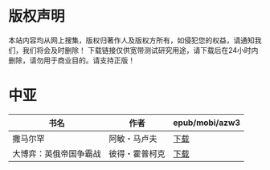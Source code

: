 # 版权声明

本站内容均从网上搜集，版权归著作人及版权方所有，如侵犯您的权益，请通知我们，我们将会及时删除！ 下载链接仅供宽带测试研究用途，请下载后在24小时内删除，请勿用于商业目的。请支持正版！

# 中亚

| 书名 | 作者 | epub/mobi/azw3 |
| --- | --- | --- |
| 撒马尔罕 | 阿敏・马卢夫 | [下载](https://url89.ctfile.com/f/31084289-1357042624-8ffd59?p=8866) |
| 大博弈：英俄帝国争霸战 | 彼得・霍普柯克 | [下载](https://url89.ctfile.com/f/31084289-1357013476-edaf89?p=8866) |
